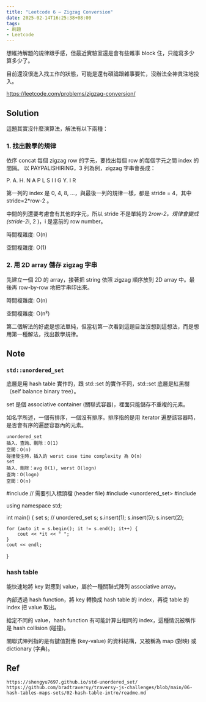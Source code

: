 ```yaml
---
title: "Leetcode 6 — Zigzag Conversion"
date: 2025-02-14T16:25:38+08:00
tags:
- 刷題
- Leetcode
---
```


想維持解題的規律跟手感，但最近實驗室還是會有些雜事 block 住，只能寫多少算多少了。

目前還沒很進入找工作的狀態，可能是還有碩論跟雜事要忙，沒辦法全神貫注地投入。

https://leetcode.com/problems/zigzag-conversion/
## Solution

這題其實沒什麼演算法，解法有以下兩種：
### 1. 找出數學的規律

依序 concat 每個 zigzag row 的字元，要找出每個 row 的每個字元之間 index 的間隔。
以 PAYPALISHIRING，3 列為例，zigzag 字串會長成：

P.  A.  H.  N
A P L S I I G
Y.  I   R

第一列的 index 是 0, 4, 8, …，與最後一列的規律一樣，都是 stride = 4，其中stride=2*row-2 。

中間的列還要考慮會有其他的字元，所以 stride 不是單純的 2*row-2。規律會變成 (stride-2*i, 2 )，i 是當前的 row number。

時間複雜度: O(n)

空間複雜度: O(1)
### 2. 用 2D array 儲存 zigzag 字串

先建立一個 2D 的 array，接著把 string 依照 zigzag 順序放到 2D array 中。最後再 row-by-row 地把字串印出來。

時間複雜度: O(n)

空間複雜度: O(n²)

第二個解法的好處是想法單純，但當初第一次看到這題目並沒想到這想法，而是想用第一種解法，找出數學規律。
## Note
### `std::unordered_set`

底層是用 hash table 實作的，跟 std::set 的實作不同，std::set 底層是紅黑樹 （self balance binary tree）。

set 是個 associative container (關聯式容器)，裡面只能儲存不重複的元素。

如名字所述，一個有排序，一個沒有排序。排序指的是用 iterator 遍歷該容器時，是否會有序的遍歷容器內的元素。

    unordered_set
    插入、查詢、刪除：O(1)
    空間：O(n)
    碰撞發生時，插入的 worst case time complexity 為 O(n)
    set
    插入、刪除：avg O(1), worst O(logn)
    查詢：O(logn)
    空間：O(n)

#include <iostream>
// 需要引入標頭檔 (header file)
#include <unordered_set>
#include <set>

using namespace std;

int main() {
    set<int> s;
    // unordered_set<int> s;
    s.insert(1);
    s.insert(5);
    s.insert(2);

    for (auto it = s.begin(); it != s.end(); it++) {
        cout << *it << " ";
    }
    cout << endl;
}

### hash table

能快速地將 key 對應到 value，屬於一種關聯式陣列 associative array。

內部透過 hash function，將 key 轉換成 hash table 的 index，再從 table 的 index 把 value 取出。

給定不同的 value，hash function 有可能計算出相同的 index，這種情況被稱作是 hash collision (碰撞)。

關聯式陣列指的是有鍵值對應 (key-value) 的資料結構，又被稱為 map (對映) 或 dictionary (字典)。
## Ref

    https://shengyu7697.github.io/std-unordered_set/
    https://github.com/bradtraversy/traversy-js-challenges/blob/main/06-hash-tables-maps-sets/02-hash-table-intro/readme.md